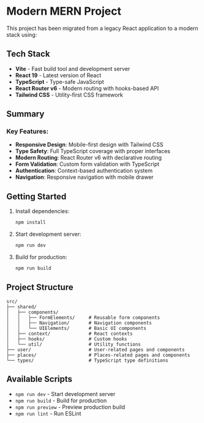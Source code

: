 # Modern MERN Project

This project has been migrated from a legacy React application to a modern stack using:

## Tech Stack

- **Vite** - Fast build tool and development server
- **React 19** - Latest version of React
- **TypeScript** - Type-safe JavaScript
- **React Router v6** - Modern routing with hooks-based API
- **Tailwind CSS** - Utility-first CSS framework

## Summary

### Key Features:

- **Responsive Design**: Mobile-first design with Tailwind CSS
- **Type Safety**: Full TypeScript coverage with proper interfaces
- **Modern Routing**: React Router v6 with declarative routing
- **Form Validation**: Custom form validation with TypeScript
- **Authentication**: Context-based authentication system
- **Navigation**: Responsive navigation with mobile drawer

## Getting Started

1. Install dependencies:

   ```bash
   npm install
   ```

2. Start development server:

   ```bash
   npm run dev
   ```

3. Build for production:
   ```bash
   npm run build
   ```

## Project Structure

```
src/
├── shared/
│   ├── components/
│   │   ├── FormElements/     # Reusable form components
│   │   ├── Navigation/       # Navigation components
│   │   └── UIElements/       # Basic UI components
│   ├── context/              # React contexts
│   ├── hooks/                # Custom hooks
│   └── util/                 # Utility functions
├── user/                     # User-related pages and components
├── places/                   # Places-related pages and components
└── types/                    # TypeScript type definitions
```

## Available Scripts

- `npm run dev` - Start development server
- `npm run build` - Build for production
- `npm run preview` - Preview production build
- `npm run lint` - Run ESLint

